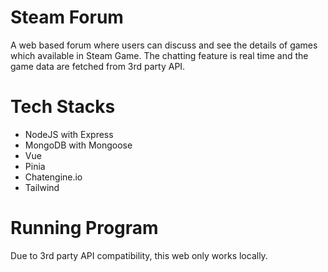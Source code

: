 # Steam Forum
A web based forum where users can discuss and see the details of games which available in Steam Game. The chatting feature is real time and the game data are fetched from 3rd party API. 

# Tech Stacks
- NodeJS with Express
- MongoDB with Mongoose
- Vue 
- Pinia
- Chatengine.io
- Tailwind

# Running Program
Due to 3rd party API compatibility, this web only works locally. 